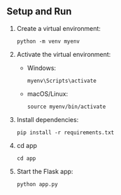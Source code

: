 ## Setup and Run

1. Create a virtual environment:
   
   ```
   python -m venv myenv
   ```

2. Activate the virtual environment:
   
   - Windows:
     
     ```
     myenv\Scripts\activate
     ```
   
   - macOS/Linux:
     
     ```
     source myenv/bin/activate
     ```

3. Install dependencies:
   
   ```
   pip install -r requirements.txt
   ```

4. cd app
   
   ```
   cd app
   ```

5. Start the Flask app:
   
   ```
   python app.py
   ```
